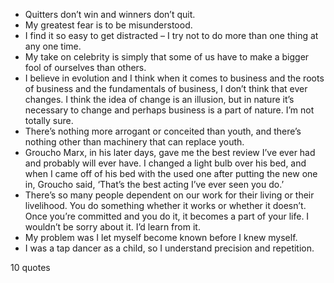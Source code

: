  - Quitters don’t win and winners don’t quit.
 - My greatest fear is to be misunderstood.
 - I find it so easy to get distracted – I try not to do more than one thing at any one time.
 - My take on celebrity is simply that some of us have to make a bigger fool of ourselves than others.
 - I believe in evolution and I think when it comes to business and the roots of business and the fundamentals of business, I don’t think that ever changes. I think the idea of change is an illusion, but in nature it’s necessary to change and perhaps business is a part of nature. I’m not totally sure.
 - There’s nothing more arrogant or conceited than youth, and there’s nothing other than machinery that can replace youth.
 - Groucho Marx, in his later days, gave me the best review I’ve ever had and probably will ever have. I changed a light bulb over his bed, and when I came off of his bed with the used one after putting the new one in, Groucho said, ‘That’s the best acting I’ve ever seen you do.’
 - There’s so many people dependent on our work for their living or their livelihood. You do something whether it works or whether it doesn’t. Once you’re committed and you do it, it becomes a part of your life. I wouldn’t be sorry about it. I’d learn from it.
 - My problem was I let myself become known before I knew myself.
 - I was a tap dancer as a child, so I understand precision and repetition.

10 quotes